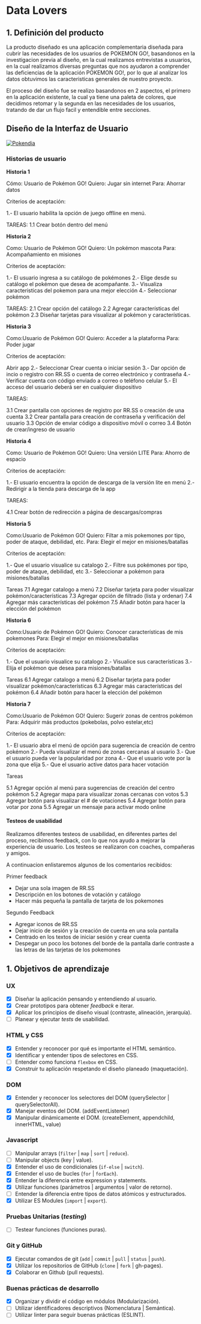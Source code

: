 # Data Lovers

## 1. Definición del producto

La producto diseñado es una aplicación complementaria diseñada para cubrir las necesidades de los usuarios de POKEMON GO!, basandonos en la investigacion previa al diseño, en la cual realizamos entrevistas a usuarios, en la cual realizamos diversas preguntas que nos ayudaron a comprender las deficiencias de la aplicación POKEMON GO!, por lo que al analizar los datos obtuvimos las caracteristicas generales de nuestro proyecto.

El proceso del diseño fue se realizo basandonos en 2 aspectos, el primero en la aplicación existente, la cual ya tiene una paleta de colores, que decidimos retomar y la segunda en las necesidades de los usuarios, tratando de dar un flujo facil y entendible entre secciones.

## Diseño de la Interfaz de Usuario

[![Pokendia](https://i.gyazo.com/da99a01130b1abf8ba64676ba5691fd2.gif)](https://i.gyazo.com/da99a01130b1abf8ba64676ba5691fd2.gif) 

### Historias de usuario

**Historia 1**

Cómo: Usuario de Pokémon GO!
Quiero: Jugar sin internet
Para: Ahorrar datos

Criterios de aceptación:

1.- El usuario habilita la opción de juego offline en menú.

TAREAS:
1.1 Crear botón dentro del menú

**Historia 2**

Como: Usuario de Pokémon GO!
Quiero: Un pokémon mascota
Para: Acompañamiento en misiones

Criterios de aceptación:

1.- El usuario ingresa a su catálogo de pokémones
2.- Elige desde su catálogo el pokémon que desea de acompañante.
3.- Visualiza caracteristicas del pokemon para una mejor elección 
4.- Seleccionar pokémon

TAREAS:
2.1 Crear opción del catálogo 
2.2 Agregar características del pokémon 
2.3 Diseñar tarjetas para visualizar al pokémon y características.

**Historia 3**

Como:Usuario de Pokémon GO!
Quiero: Acceder a la plataforma 
Para: Poder jugar

Criterios de aceptación:

Abrir app
2.- Seleccionar Crear cuenta o iniciar sesión
3.- Dar opción de incio o registro con RR.SS o cuenta de correo electrónico y contraseña
4.- Verificar cuenta con código enviado a correo o teléfono celular
5.- El acceso del usuario deberá ser en cualquier dispositivo

TAREAS:

3.1  Crear pantalla con opciones de registro por RR.SS o creación de una cuenta
3.2  Crear pantalla para creación de contraseña y verificación del usuario 
3.3 Opción de enviar código a dispositivo móvil o correo 
3.4 Botón de crear/ingreso de usuario

**Historia 4**

Como: Usuario de Pokémon GO!
Quiero: Una versión LITE 
Para: Ahorro de espacio 


Criterios de aceptación:

1.- El usuario encuentra la opción de descarga de la versión lite en menú
2.- Redirigir a la tienda para descarga de la app


TAREAS:

4.1 Crear botón de redirección a página de descargas/compras

**Historia 5**

Como:Usuario de Pokémon GO!
Quiero: Filtar a mis pokemones por tipo, poder de ataque, debilidad, etc. 
Para: Elegir el mejor en misiones/batallas

Criterios de aceptación:

1.- Que el usuario visualice su catalogo 
2.- Filtre sus pokémones por tipo, poder de ataque, debilidad, etc 
3.- Seleccionar a pokémon para misiones/batallas

Tareas
7.1 Agregar catalogo a menú 
7.2 Diseñar tarjeta para poder visualizar pokémon/características
7.3 Agregar opción de filtrado (lista y ordenar)
7.4 Agregar más características del pokémon 
7.5 Añadir botón para hacer la elección del pokémon


**Historia 6**

Como:Usuario de Pokémon GO!
Quiero: Conocer características de mis pokemones
Para: Elegir el mejor en misiones/batallas

Criterios de aceptación:

1.- Que el usuario visualice su catalogo 
2.- Visualice sus características 
3.- Elija el pokémon que desea para misiones/batallas

Tareas
6.1 Agregar catalogo a menú 
6.2 Diseñar tarjeta para poder visualizar pokémon/características
6.3 Agregar más características del pokémon 
6.4 Añadir botón para hacer la elección del pokémon

**Historia 7**

Como:Usuario de Pokémon GO!
Quiero: Sugerir zonas de centros pokémon
Para: Adquirir más productos (pokebolas, polvo estelar,etc)

Criterios de aceptación:

1.- El usuario abra el menú de opción para sugerencia de creación de centro pokémon
2.- Pueda visualizar el menú de zonas cercanas al usuario 
3.- Que el usuario pueda ver la popularidad por zona
4.- Que el usuario vote por la zona que elija
5.- Que el usuario active datos para hacer votación 


Tareas

5.1 Agregar opción al menú para sugerencias de creación del centro pokémon 
5.2 Agregar mapa para visualizar zonas cercanas con votos
5.3 Agregar botón para visualizar el # de votaciones 
5.4 Agregar botón para votar por zona
5.5 Agregar un mensaje para activar modo online

#### Testeos de usabilidad

Realizamos diferentes testeos de usabilidad, en diferentes partes del proceso, recibimos feedback, con lo que nos ayudo a mejorar la experiencia de usuario. Los testeos se realizaron con coaches, compañeras y amigos.

 A continuacion enlistaremos algunos de los comentarios recibidos:

Primer feedback
- Dejar una sola imagen de RR.SS 
- Descripción en los botones de votación y catálogo 
- Hacer más pequeña la pantalla de tarjeta de los pokemones

Segundo Feedback

- Agregar iconos de RR.SS
- Dejar inicio de sesión y la creación de cuenta en una sola pantalla
- Centrado en los textos de iniciar sesión y crear cuenta 
- Despegar un poco los botones del borde de la pantalla darle contraste a las letras de las tarjetas de los pokemones

## 1. Objetivos de aprendizaje 

### UX

- [x] Diseñar la aplicación pensando y entendiendo al usuario.
- [x] Crear prototipos para obtener _feedback_ e iterar.
- [x] Aplicar los principios de diseño visual (contraste, alineación, jerarquía).
- [ ] Planear y ejecutar _tests_ de usabilidad.

### HTML y CSS

- [x] Entender y reconocer por qué es importante el HTML semántico.
- [x] Identificar y entender tipos de selectores en CSS.
- [ ] Entender como funciona `flexbox` en CSS.
- [x] Construir tu aplicación respetando el diseño planeado (maquetación).

### DOM

- [x] Entender y reconocer los selectores del DOM (querySelector | querySelectorAll).
- [x] Manejar eventos del DOM. (addEventListener)
- [x] Manipular dinámicamente el DOM. (createElement, appendchild, innerHTML, value)

### Javascript

- [ ] Manipular arrays (`filter` | `map` | `sort` | `reduce`).
- [ ] Manipular objects (key | value).
- [x] Entender el uso de condicionales (`if-else` | `switch`).
- [x] Entender el uso de bucles (`for` | `forEach`).
- [x] Entender la diferencia entre expression y statements.
- [x] Utilizar funciones (parámetros | argumentos | valor de retorno).
- [ ] Entender la diferencia entre tipos de datos atómicos y estructurados.
- [x] Utilizar ES Modules (`import` | `export`).

### Pruebas Unitarias (_testing_)
- [ ] Testear funciones (funciones puras).

### Git y GitHub
- [x] Ejecutar comandos de git (`add` | `commit` | `pull` | `status` | `push`).
- [x] Utilizar los repositorios de GitHub (`clone` | `fork` | gh-pages).
- [x] Colaborar en Github (pull requests).

### Buenas prácticas de desarrollo
- [x] Organizar y dividir el código en módulos (Modularización).
- [ ] Utilizar identificadores descriptivos (Nomenclatura | Semántica).
- [ ] Utilizar linter para seguir buenas prácticas (ESLINT).